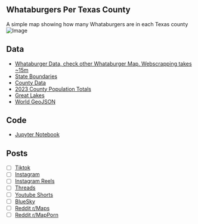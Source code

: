 ## Whataburgers Per Texas County
A simple map showing how many Whataburgers are in each Texas county
![Image](https://drive.google.com/uc?export=view&id=)

## Data
* [Whataburger Data, check other Whataburger Map. Webscrapping takes ~15m](../Whataburger_Per_State/)
* [State Boundaries](https://www.census.gov/geographies/mapping-files/time-series/geo/carto-boundary-file.html)
* [County Data](https://www.census.gov/geographies/mapping-files/time-series/geo/carto-boundary-file.html)
* [2023 County Population Totals](https://www2.census.gov/programs-surveys/popest/datasets/2020-2023/counties/totals/)
* [Great Lakes](https://usicecenter.gov/Products/GreatLakesData)
* [World GeoJSON](https://public.opendatasoft.com/explore/dataset/world-administrative-boundaries/export/?flg=en-us)

## Code
* [Jupyter Notebook](FormatData.ipynb)

## Posts
- [ ] [Tiktok]()
- [ ] [Instagram]()
- [ ] [Instagram Reels]()
- [ ] [Threads]()
- [ ] [Youtube Shorts]()
- [ ] [BlueSky]()
- [ ] [Reddit r/Maps]()
- [ ] [Reddit r/MapPorn]()
